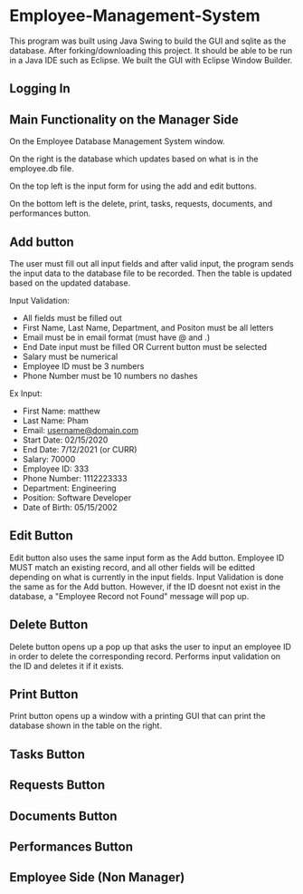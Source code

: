 # Employee-Management-System
This program was built using Java Swing to build the GUI and sqlite as the database.
After forking/downloading this project. It should be able to be run in a Java IDE such as Eclipse. 
We built the GUI with Eclipse Window Builder.

## Logging In

## Main Functionality on the Manager Side
On the Employee Database Management System window.

On the right is the database which updates based on what is in the employee.db file. 

On the top left is the input form for using the add and edit buttons. 

On the bottom left is the delete, print, tasks, requests, documents, and performances button. 

## Add button
The user must fill out all input fields and after valid input, the program sends the input data to the database file to be recorded.
Then the table is updated based on the updated database. 

Input Validation:
- All fields must be filled out 
- First Name, Last Name, Department, and Positon must be all letters
- Email must be in email format (must have @ and .)
- End Date input must be filled OR Current button must be selected
- Salary must be numerical
- Employee ID must be 3 numbers 
- Phone Number must be 10 numbers no dashes

Ex Input:
- First Name: matthew
- Last Name: Pham
- Email: username@domain.com
- Start Date: 02/15/2020
- End Date: 7/12/2021 (or CURR)
- Salary: 70000
- Employee ID: 333
- Phone Number: 1112223333
- Department: Engineering
- Position: Software Developer
- Date of Birth: 05/15/2002

## Edit Button
Edit button also uses the same input form as the Add button. 
Employee ID MUST match an existing record, and all other fields will be editted depending on what is currently in the input fields.
Input Validation is done the same as for the Add button. However, if the ID doesnt not exist in the database, a "Employee Record not Found" message will pop up. 

## Delete Button 
Delete button opens up a pop up that asks the user to input an employee ID in order to delete the corresponding record.
Performs input validation on the ID and deletes it if it exists. 

## Print Button
Print button opens up a window with a printing GUI that can print the database shown in the table on the right.

## Tasks Button

## Requests Button

## Documents Button

## Performances Button



## Employee Side (Non Manager)


